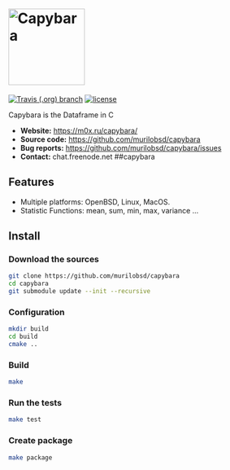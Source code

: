 # <img alt="Capybara" src="https://m0x.ru/capybara/capybara.png" height="150">

[![Travis (.org) branch](https://img.shields.io/travis/murilobsd/capybara/master?style=for-the-badge)](https://travis-ci.org/murilobsd/capybara)
[![license](https://img.shields.io/badge/License-BSD-blue.svg?style=for-the-badge)](LICENSE)

Capybara is the Dataframe in C

- **Website:** https://m0x.ru/capybara/
- **Source code:** https://github.com/murilobsd/capybara
- **Bug reports:** https://github.com/murilobsd/capybara/issues
- **Contact:** chat.freenode.net ##capybara

## Features

- Multiple platforms: OpenBSD, Linux, MacOS.
- Statistic Functions: mean, sum, min, max, variance ...

## Install

### Download the sources

```sh
git clone https://github.com/murilobsd/capybara
cd capybara
git submodule update --init --recursive
```

### Configuration

```sh
mkdir build
cd build
cmake ..
```

### Build

```sh
make
```

### Run the tests

```sh
make test
```

### Create package

```sh
make package
```
